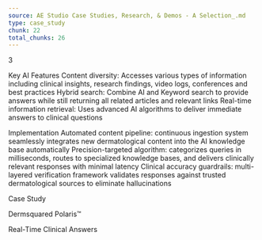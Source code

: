 ```yaml
---
source: AE Studio Case Studies, Research, & Demos - A Selection_.md
type: case_study
chunk: 22
total_chunks: 26
---
```


3

Key AI Features
Content diversity: Accesses various types of information including clinical insights, research findings, video logs, conferences and best practices
Hybrid search: Combine AI and Keyword search to provide answers while still returning all related articles and relevant links
Real-time information retrieval: Uses advanced AI algorithms to deliver immediate answers to clinical questions

Implementation
Automated content pipeline: continuous ingestion system seamlessly integrates new dermatological content into the AI knowledge base automatically
Precision-targeted algorithm: categorizes queries in milliseconds, routes to specialized knowledge bases, and delivers clinically relevant responses with minimal latency
Clinical accuracy guardrails: multi-layered verification framework validates responses against trusted dermatological sources to eliminate hallucinations

Case Study

Dermsquared Polaris™

Real-Time Clinical Answers